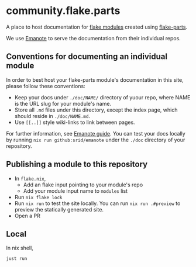 # community.flake.parts

A place to host documentation for [flake modules](/modules) created using [flake-parts](https://flake.parts/).

We use [Emanote](https://emanote.srid.ca/) to serve the documentation from their individual repos.

## Conventions for documenting an individual module

In order to best host your flake-parts module's documentation in this site, please follow these conventions:

- Keep your docs under `./doc/NAME/` directory of yuour repo, where NAME is the URL slug for your module's name.
- Store all `.md` files under this directory, except the index page, which should reside in `./doc/NAME.md`. 
- Use `[[..]]` style wiki-links to link between pages.

For further information, see [Emanote guide](https://emanote.srid.ca/guide). You can test your docs locally by running `nix run github:srid/emanote` under the `./doc` directory of your repository.

## Publishing a module to this repository

- In `flake.nix`,
  - Add an flake input pointing to your module's repo
  - Add your module input name to `modules` list
- Run `nix flake lock`
- Run `nix run` to test the site locally. You can run `nix run .#preview` to preview the statically generated site.
- Open a PR

## Local

In nix shell,

```bash
just run
```

